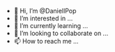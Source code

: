 - 👋 Hi, I’m @DanielIPop
- 👀 I’m interested in ...
- 🌱 I’m currently learning ...
- 💞️ I’m looking to collaborate on ...
- 📫 How to reach me ...


